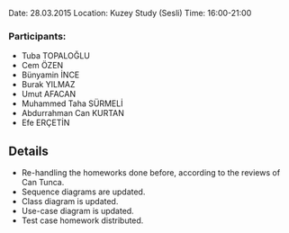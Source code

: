 Date: 28.03.2015
Location: Kuzey Study (Sesli)
Time: 16:00-21:00

### **Participants:** ###

  * Tuba TOPALOĞLU
  * Cem ÖZEN
  * Bünyamin İNCE
  * Burak YILMAZ
  * Umut AFACAN
  * Muhammed Taha SÜRMELİ
  * Abdurrahman Can KURTAN
  * Efe ERÇETİN


## Details ##
  * Re-handling the homeworks done before, according to the reviews of Can Tunca.
  * Sequence diagrams are updated.
  * Class diagram is updated.
  * Use-case diagram is updated.
  * Test case homework distributed.